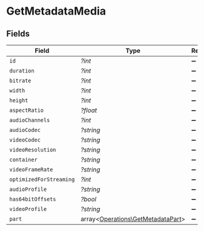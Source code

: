# GetMetadataMedia


## Fields

| Field                                                                           | Type                                                                            | Required                                                                        | Description                                                                     | Example                                                                         |
| ------------------------------------------------------------------------------- | ------------------------------------------------------------------------------- | ------------------------------------------------------------------------------- | ------------------------------------------------------------------------------- | ------------------------------------------------------------------------------- |
| `id`                                                                            | *?int*                                                                          | :heavy_minus_sign:                                                              | N/A                                                                             | 15                                                                              |
| `duration`                                                                      | *?int*                                                                          | :heavy_minus_sign:                                                              | N/A                                                                             | 141417                                                                          |
| `bitrate`                                                                       | *?int*                                                                          | :heavy_minus_sign:                                                              | N/A                                                                             | 2278                                                                            |
| `width`                                                                         | *?int*                                                                          | :heavy_minus_sign:                                                              | N/A                                                                             | 1920                                                                            |
| `height`                                                                        | *?int*                                                                          | :heavy_minus_sign:                                                              | N/A                                                                             | 814                                                                             |
| `aspectRatio`                                                                   | *?float*                                                                        | :heavy_minus_sign:                                                              | N/A                                                                             | 2.35                                                                            |
| `audioChannels`                                                                 | *?int*                                                                          | :heavy_minus_sign:                                                              | N/A                                                                             | 2                                                                               |
| `audioCodec`                                                                    | *?string*                                                                       | :heavy_minus_sign:                                                              | N/A                                                                             | aac                                                                             |
| `videoCodec`                                                                    | *?string*                                                                       | :heavy_minus_sign:                                                              | N/A                                                                             | h264                                                                            |
| `videoResolution`                                                               | *?string*                                                                       | :heavy_minus_sign:                                                              | N/A                                                                             | 1080                                                                            |
| `container`                                                                     | *?string*                                                                       | :heavy_minus_sign:                                                              | N/A                                                                             | mp4                                                                             |
| `videoFrameRate`                                                                | *?string*                                                                       | :heavy_minus_sign:                                                              | N/A                                                                             | 24p                                                                             |
| `optimizedForStreaming`                                                         | *?int*                                                                          | :heavy_minus_sign:                                                              | N/A                                                                             | 0                                                                               |
| `audioProfile`                                                                  | *?string*                                                                       | :heavy_minus_sign:                                                              | N/A                                                                             | lc                                                                              |
| `has64bitOffsets`                                                               | *?bool*                                                                         | :heavy_minus_sign:                                                              | N/A                                                                             | false                                                                           |
| `videoProfile`                                                                  | *?string*                                                                       | :heavy_minus_sign:                                                              | N/A                                                                             | high                                                                            |
| `part`                                                                          | array<[Operations\GetMetadataPart](../../Models/Operations/GetMetadataPart.md)> | :heavy_minus_sign:                                                              | N/A                                                                             |                                                                                 |